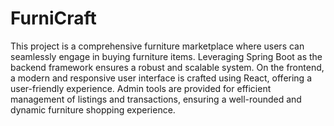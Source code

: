 # FurniCraft

This project is a comprehensive furniture marketplace where users can seamlessly engage in buying furniture items. Leveraging Spring Boot as the backend framework ensures a robust and scalable system. On the frontend, a modern and responsive user interface is crafted using React, offering a user-friendly experience.  Admin tools are provided for efficient management of listings and transactions, ensuring a well-rounded and dynamic furniture shopping experience.